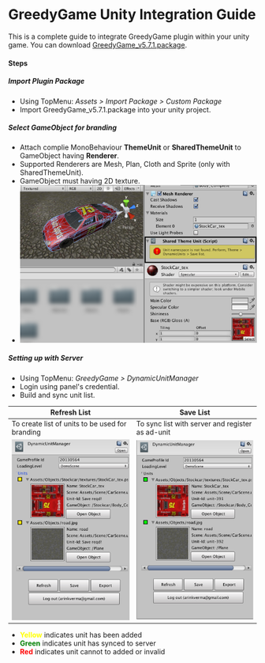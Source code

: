 GreedyGame Unity Integration Guide
===================

This is a complete guide to integrate GreedyGame plugin within your unity game. You can download [GreedyGame_v5.7.1.package](current-sdk/GreedyGame_v5.7.1.package).

#### Steps

##### Import Plugin Package
- Using TopMenu: *Assets > Import Package > Custom Package*
- Import GreedyGame_v5.7.1.package into your unity project.

##### Select GameObject for branding
- Attach complie MonoBehaviour **ThemeUnit** or **SharedThemeUnit**  to GameObject having **Renderer**.
- Supported Renderers are Mesh, Plan, Cloth and Sprite (only with SharedThemeUnit).
- GameObject must having 2D texture.
- ![SharedThemeUnit MonoBehaviour](screen_shots/2_attached_monobehaviour.png?raw=true "SharedThemeUnit MonoBehaviour attached to Stockcar/Body_Complete" )

##### Setting up with Server
- Using TopMenu: *GreedyGame > DynamicUnitManager*
- Login using panel's credential.
- Build and sync unit list.
  
| Refresh List  | Save List     |
| ------------- | ------------- |
| To create list of units to be used for branding | To sync list with server and register as ad-unit |
| ![SharedThemeUnit MonoBehaviour](screen_shots/5_post_refresh.png?raw=true "SharedThemeUnit MonoBehaviour attached to Stockcar/Body_Complete" )  | ![SharedThemeUnit MonoBehaviour](screen_shots/6_post_save.png?raw=true "SharedThemeUnit MonoBehaviour attached to Stockcar/Body_Complete" )  |
- <b style='color:yellow'>Yellow</b> indicates unit has been added
- <b style='color:green'>Green</b> indicates unit has synced to server
- <b style='color:red'>Red</b> indicates unit cannot to added or invalid 
